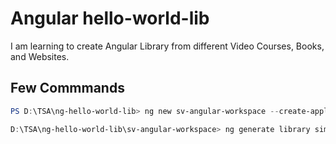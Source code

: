 # Angular hello-world-lib

I am learning to create Angular Library from different Video Courses, Books, and Websites.

## Few Commmands

```powershell
PS D:\TSA\ng-hello-world-lib> ng new sv-angular-workspace --create-application=false

D:\TSA\ng-hello-world-lib\sv-angular-workspace> ng generate library simple-nglibs
```
